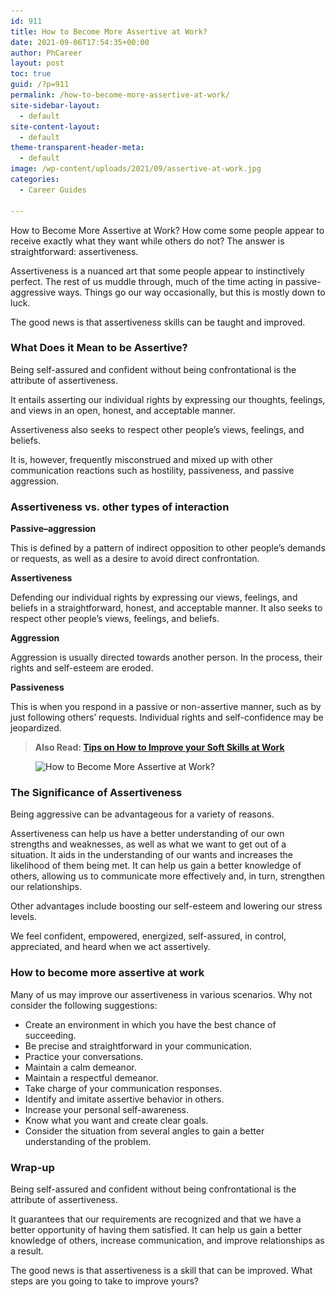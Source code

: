 ```yaml
---
id: 911
title: How to Become More Assertive at Work?
date: 2021-09-06T17:54:35+00:00
author: PhCareer
layout: post
toc: true
guid: /?p=911
permalink: /how-to-become-more-assertive-at-work/
site-sidebar-layout:
  - default
site-content-layout:
  - default
theme-transparent-header-meta:
  - default
image: /wp-content/uploads/2021/09/assertive-at-work.jpg
categories:
  - Career Guides
 
---
```

How to Become More Assertive at Work? How come some people appear to receive exactly what they want while others do not? The answer is straightforward: assertiveness.

Assertiveness is a nuanced art that some people appear to instinctively perfect. The rest of us muddle through, much of the time acting in passive-aggressive ways. Things go our way occasionally, but this is mostly down to luck.

The good news is that assertiveness skills can be taught and improved.

### **What Does it Mean to be Assertive?**

Being self-assured and confident without being confrontational is the attribute of assertiveness.

It entails asserting our individual rights by expressing our thoughts, feelings, and views in an open, honest, and acceptable manner.

Assertiveness also seeks to respect other people&#8217;s views, feelings, and beliefs.

It is, however, frequently misconstrued and mixed up with other communication reactions such as hostility, passiveness, and passive aggression.

### **Assertiveness vs. other types of interaction**

**Passive–aggression**

This is defined by a pattern of indirect opposition to other people&#8217;s demands or requests, as well as a desire to avoid direct confrontation.

**Assertiveness**

Defending our individual rights by expressing our views, feelings, and beliefs in a straightforward, honest, and acceptable manner. It also seeks to respect other people&#8217;s views, feelings, and beliefs.

**Aggression**

Aggression is usually directed towards another person. In the process, their rights and self-esteem are eroded.

**Passiveness**

This is when you respond in a passive or non-assertive manner, such as by just following others&#8217; requests. Individual rights and self-confidence may be jeopardized.

<blockquote class="wp-block-quote">
  <p>
    <strong>Also Read: <a href="/tips-on-how-to-improve-your-soft-skills-at-work/">Tips on How to Improve your Soft Skills at Work</a></strong>
  </p>
</blockquote><figure class="wp-block-image size-large">

<img loading="lazy" width="1024" height="575" src="/wp-content/uploads/2021/09/How-to-Become-More-Assertive-at-Work-1024x575.jpg" alt="How to Become More Assertive at Work? " class="wp-image-912" srcset="/wp-content/uploads/2021/09/How-to-Become-More-Assertive-at-Work-1024x575.jpg 1024w, /wp-content/uploads/2021/09/How-to-Become-More-Assertive-at-Work-300x169.jpg 300w, /wp-content/uploads/2021/09/How-to-Become-More-Assertive-at-Work-768x431.jpg 768w, /wp-content/uploads/2021/09/How-to-Become-More-Assertive-at-Work.jpg 1296w" sizes="(max-width: 1024px) 100vw, 1024px" /> </figure> 

### **The Significance of Assertiveness**

Being aggressive can be advantageous for a variety of reasons.

Assertiveness can help us have a better understanding of our own strengths and weaknesses, as well as what we want to get out of a situation. It aids in the understanding of our wants and increases the likelihood of them being met. It can help us gain a better knowledge of others, allowing us to communicate more effectively and, in turn, strengthen our relationships.

Other advantages include boosting our self-esteem and lowering our stress levels.

We feel confident, empowered, energized, self-assured, in control, appreciated, and heard when we act assertively.

### **How to become more assertive at work**

Many of us may improve our assertiveness in various scenarios. Why not consider the following suggestions:

  * Create an environment in which you have the best chance of succeeding.
  * Be precise and straightforward in your communication.
  * Practice your conversations.
  * Maintain a calm demeanor.
  * Maintain a respectful demeanor.
  * Take charge of your communication responses.
  * Identify and imitate assertive behavior in others.
  * Increase your personal self-awareness.
  * Know what you want and create clear goals.
  * Consider the situation from several angles to gain a better understanding of the problem.

 
### **Wrap-up**

Being self-assured and confident without being confrontational is the attribute of assertiveness.

It guarantees that our requirements are recognized and that we have a better opportunity of having them satisfied. It can help us gain a better knowledge of others, increase communication, and improve relationships as a result.

The good news is that assertiveness is a skill that can be improved. What steps are you going to take to improve yours?
 